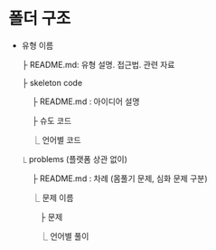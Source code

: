 # 폴더 구조

- 유형 이름

  ├ README.md: 유형 설명. 접근법. 관련 자료

  ├ skeleton code

  &emsp; ├ README.md : 아이디어 설명

  &emsp; ├ 슈도 코드

  &emsp; ⎿ 언어별 코드

  ⎿ problems (플랫폼 상관 없이)

  &emsp; ├ README.md : 차례 (몸풀기 문제, 심화 문제 구분)

  &emsp; ⎿ 문제 이름

  &emsp;&emsp; ├ 문제

  &emsp;&emsp; ⎿ 언어별 풀이
